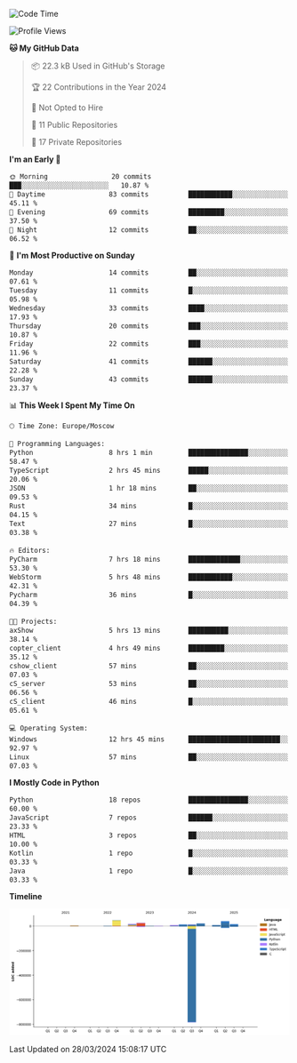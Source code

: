 <!--START_SECTION:waka-->
![Code Time](http://img.shields.io/badge/Code%20Time-240%20hrs%202%20mins-blue)

![Profile Views](http://img.shields.io/badge/Profile%20Views-0-blue)

**🐱 My GitHub Data** 

> 📦 22.3 kB Used in GitHub's Storage 
 > 
> 🏆 22 Contributions in the Year 2024
 > 
> 🚫 Not Opted to Hire
 > 
> 📜 11 Public Repositories 
 > 
> 🔑 17 Private Repositories 
 > 
**I'm an Early 🐤** 

```text
🌞 Morning                20 commits          ███░░░░░░░░░░░░░░░░░░░░░░   10.87 % 
🌆 Daytime                83 commits          ███████████░░░░░░░░░░░░░░   45.11 % 
🌃 Evening                69 commits          █████████░░░░░░░░░░░░░░░░   37.50 % 
🌙 Night                  12 commits          ██░░░░░░░░░░░░░░░░░░░░░░░   06.52 % 
```
📅 **I'm Most Productive on Sunday** 

```text
Monday                   14 commits          ██░░░░░░░░░░░░░░░░░░░░░░░   07.61 % 
Tuesday                  11 commits          █░░░░░░░░░░░░░░░░░░░░░░░░   05.98 % 
Wednesday                33 commits          ████░░░░░░░░░░░░░░░░░░░░░   17.93 % 
Thursday                 20 commits          ███░░░░░░░░░░░░░░░░░░░░░░   10.87 % 
Friday                   22 commits          ███░░░░░░░░░░░░░░░░░░░░░░   11.96 % 
Saturday                 41 commits          ██████░░░░░░░░░░░░░░░░░░░   22.28 % 
Sunday                   43 commits          ██████░░░░░░░░░░░░░░░░░░░   23.37 % 
```


📊 **This Week I Spent My Time On** 

```text
🕑︎ Time Zone: Europe/Moscow

💬 Programming Languages: 
Python                   8 hrs 1 min         ███████████████░░░░░░░░░░   58.47 % 
TypeScript               2 hrs 45 mins       █████░░░░░░░░░░░░░░░░░░░░   20.06 % 
JSON                     1 hr 18 mins        ██░░░░░░░░░░░░░░░░░░░░░░░   09.53 % 
Rust                     34 mins             █░░░░░░░░░░░░░░░░░░░░░░░░   04.15 % 
Text                     27 mins             █░░░░░░░░░░░░░░░░░░░░░░░░   03.38 % 

🔥 Editors: 
PyCharm                  7 hrs 18 mins       █████████████░░░░░░░░░░░░   53.30 % 
WebStorm                 5 hrs 48 mins       ███████████░░░░░░░░░░░░░░   42.31 % 
Pycharm                  36 mins             █░░░░░░░░░░░░░░░░░░░░░░░░   04.39 % 

🐱‍💻 Projects: 
axShow                   5 hrs 13 mins       ██████████░░░░░░░░░░░░░░░   38.14 % 
copter_client            4 hrs 49 mins       █████████░░░░░░░░░░░░░░░░   35.12 % 
cshow_client             57 mins             ██░░░░░░░░░░░░░░░░░░░░░░░   07.03 % 
cS_server                53 mins             ██░░░░░░░░░░░░░░░░░░░░░░░   06.56 % 
cS_client                46 mins             █░░░░░░░░░░░░░░░░░░░░░░░░   05.61 % 

💻 Operating System: 
Windows                  12 hrs 45 mins      ███████████████████████░░   92.97 % 
Linux                    57 mins             ██░░░░░░░░░░░░░░░░░░░░░░░   07.03 % 
```

**I Mostly Code in Python** 

```text
Python                   18 repos            ███████████████░░░░░░░░░░   60.00 % 
JavaScript               7 repos             ██████░░░░░░░░░░░░░░░░░░░   23.33 % 
HTML                     3 repos             ██░░░░░░░░░░░░░░░░░░░░░░░   10.00 % 
Kotlin                   1 repo              █░░░░░░░░░░░░░░░░░░░░░░░░   03.33 % 
Java                     1 repo              █░░░░░░░░░░░░░░░░░░░░░░░░   03.33 % 
```



**Timeline**

![Lines of Code chart](https://raw.githubusercontent.com/adlemx/adlemx/main/assets/bar_graph.png)


 Last Updated on 28/03/2024 15:08:17 UTC
<!--END_SECTION:waka-->

